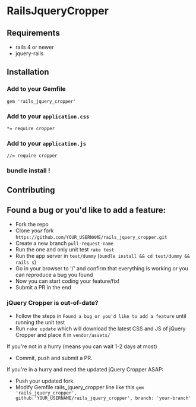 # RailsJqueryCropper

## Requirements

* rails 4 or newer
* jquery-rails


## Installation

### Add to your Gemfile

`gem 'rails_jquery_cropper'`


### Add to your `application.css`

`*= require cropper`

### Add to your `application.js`

`//= require cropper`

### bundle install !


## Contributing

## Found a bug or you'd like to add a feature:

* Fork the repo
* Clone *your* fork `https://github.com/YOUR_USERNAME/rails_jquery_cropper.git`
* Create a new branch `pull-request-name`
* Run the one and only unit test `rake test`
* Run the app server in `test/dummy` (`bundle install && cd test/dummy && rails s`)
* Go in your browser to '/' and confirm that everything is working or you can reproduce a bug you found
* Now you can start coding your feature/fix!
* Submit a PR in the end

### jQuery Cropper is out-of-date?

* Follow the steps in `Found a bug or you'd like to add a feature` until running the unit test
* Run `rake update` which will download the latest CSS and JS of jQuery Cropper and place it in `vendor/assets/`

If you're not in a hurry (means you can wait 1-2 days at most)
* Commit, push and submit a PR.


If you're in a hurry and need the updated jQuery Cropper ASAP:
* Push your updated fork.
* Modify Gemfile rails_jquery_cropper line like this `gem 'rails_jquery_cropper', github:'YOUR_USERNAME/rails_jquery_cropper', branch: 'your-branch'`
